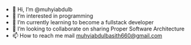 - 👋 Hi, I’m @muhyiabdulb
- 👀 I’m interested in programming
- 🌱 I’m currently learning to become a fullstack developer
- 💞️ I’m looking to collaborate on sharing Proper Software Architecture
- 📫 How to reach me mail muhyiabdulbasith660@gmail.com

<!---
muhyiabdulb/muhyiabdulb is a ✨ special ✨ repository because its `README.md` (this file) appears on your GitHub profile.
You can click the Preview link to take a look at your changes.
--->
